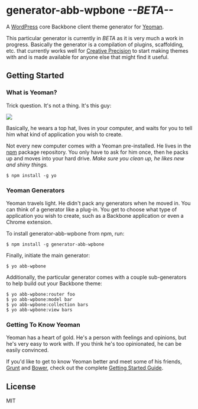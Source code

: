 # generator-abb-wpbone *--BETA--*

A [WordPress](http://wordpress.org) core Backbone client theme generator for [Yeoman](http://yeoman.io).

This particular generator is currently in *BETA* as it is very much a work in progress. Basically the generator is a compilation of plugins, scaffolding, etc. that currently works well for [Creative Precision](https://creativemarket.com/CreativePrecision) to start making themes with and is made available for anyone else that might find it useful.


## Getting Started

### What is Yeoman?

Trick question. It's not a thing. It's this guy:

![](http://i.imgur.com/JHaAlBJ.png)

Basically, he wears a top hat, lives in your computer, and waits for you to tell him what kind of application you wish to create.

Not every new computer comes with a Yeoman pre-installed. He lives in the [npm](https://npmjs.org) package repository. You only have to ask for him once, then he packs up and moves into your hard drive. *Make sure you clean up, he likes new and shiny things.*

```
$ npm install -g yo
```

### Yeoman Generators

Yeoman travels light. He didn't pack any generators when he moved in. You can think of a generator like a plug-in. You get to choose what type of application you wish to create, such as a Backbone application or even a Chrome extension.

To install generator-abb-wpbone from npm, run:

```
$ npm install -g generator-abb-wpbone
```

Finally, initiate the main generator:

```
$ yo abb-wpbone
```

Additionally, the particular generator comes with a couple sub-generators to help build out your Backbone theme:

```
$ yo abb-wpbone:router foo
$ yo abb-wpbone:model bar
$ yo abb-wpbone:collection bars
$ yo abb-wpbone:view bars
```

### Getting To Know Yeoman

Yeoman has a heart of gold. He's a person with feelings and opinions, but he's very easy to work with. If you think he's too opinionated, he can be easily convinced.

If you'd like to get to know Yeoman better and meet some of his friends, [Grunt](http://gruntjs.com) and [Bower](http://bower.io), check out the complete [Getting Started Guide](https://github.com/yeoman/yeoman/wiki/Getting-Started).


## License

MIT
